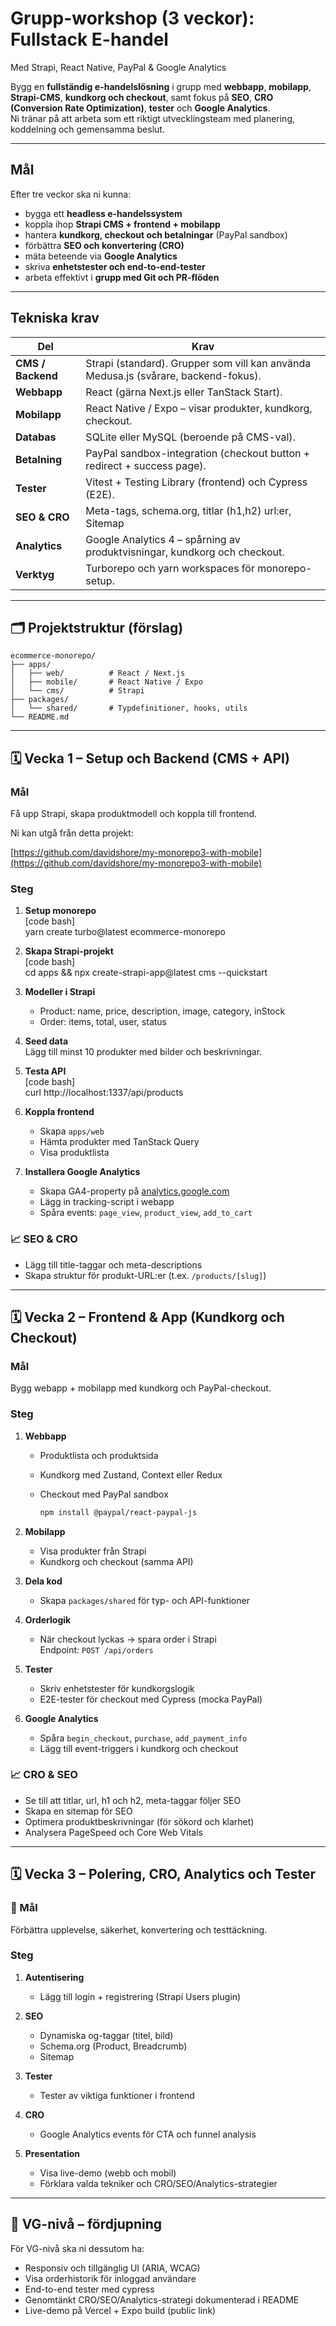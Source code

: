 # Grupp-workshop (3 veckor): Fullstack E-handel

Med Strapi, React Native, PayPal & Google Analytics

Bygg en **fullständig e-handelslösning** i grupp med **webbapp**, **mobilapp**, **Strapi-CMS**, **kundkorg och checkout**, samt fokus på **SEO**, **CRO (Conversion Rate Optimization)**, **tester** och **Google Analytics**.  
Ni tränar på att arbeta som ett riktigt utvecklingsteam med planering, koddelning och gemensamma beslut.

---

## Mål

Efter tre veckor ska ni kunna:

- bygga ett **headless e-handelssystem**
- koppla ihop **Strapi CMS + frontend + mobilapp**
- hantera **kundkorg, checkout och betalningar** (PayPal sandbox)
- förbättra **SEO och konvertering (CRO)**
- mäta beteende via **Google Analytics**
- skriva **enhetstester och end-to-end-tester**
- arbeta effektivt i **grupp med Git och PR-flöden**

---

## Tekniska krav

| Del               | Krav                                                                                |
| ----------------- | ----------------------------------------------------------------------------------- |
| **CMS / Backend** | Strapi (standard). Grupper som vill kan använda Medusa.js (svårare, backend-fokus). |
| **Webbapp**       | React (gärna Next.js eller TanStack Start).                                         |
| **Mobilapp**      | React Native / Expo – visar produkter, kundkorg, checkout.                          |
| **Databas**       | SQLite eller MySQL (beroende på CMS-val).                                           |
| **Betalning**     | PayPal sandbox-integration (checkout button + redirect + success page).             |
| **Tester**        | Vitest + Testing Library (frontend) och Cypress (E2E).                              |
| **SEO & CRO**     | Meta-tags, schema.org, titlar (h1,h2) url:er, Sitemap                               |
| **Analytics**     | Google Analytics 4 – spårning av produktvisningar, kundkorg och checkout.           |
| **Verktyg**       | Turborepo och yarn workspaces för monorepo-setup.                                   |

---

## 🗂️ Projektstruktur (förslag)

```text
ecommerce-monorepo/
├── apps/
│   ├── web/          # React / Next.js
│   ├── mobile/       # React Native / Expo
│   └── cms/          # Strapi
├── packages/
│   └── shared/       # Typdefinitioner, hooks, utils
└── README.md
```

---

## 🗓️ Vecka 1 – Setup och Backend (CMS + API)

### Mål

Få upp Strapi, skapa produktmodell och koppla till frontend.

Ni kan utgå från detta projekt:

[https://github.com/davidshore/my-monorepo3-with-mobile](https://github.com/davidshore/my-monorepo3-with-mobile)

### Steg

1. **Setup monorepo**  
   [code bash]  
   yarn create turbo@latest ecommerce-monorepo

2. **Skapa Strapi-projekt**  
   [code bash]  
   cd apps && npx create-strapi-app@latest cms --quickstart

3. **Modeller i Strapi**

   - Product: name, price, description, image, category, inStock
   - Order: items, total, user, status

4. **Seed data**  
   Lägg till minst 10 produkter med bilder och beskrivningar.

5. **Testa API**  
   [code bash]  
   curl http://localhost:1337/api/products

6. **Koppla frontend**

   - Skapa `apps/web`
   - Hämta produkter med TanStack Query
   - Visa produktlista

7. **Installera Google Analytics**
   - Skapa GA4-property på [analytics.google.com](https://analytics.google.com)
   - Lägg in tracking-script i webapp
   - Spåra events: `page_view`, `product_view`, `add_to_cart`

### 📈 SEO & CRO

- Lägg till title-taggar och meta-descriptions
- Skapa struktur för produkt-URL:er (t.ex. `/products/[slug]`)

---

## 🗓️ Vecka 2 – Frontend & App (Kundkorg och Checkout)

### Mål

Bygg webapp + mobilapp med kundkorg och PayPal-checkout.

### Steg

1. **Webbapp**

   - Produktlista och produktsida
   - Kundkorg med Zustand, Context eller Redux
   - Checkout med PayPal sandbox

     ```bash
     npm install @paypal/react-paypal-js
     ```

2. **Mobilapp**

   - Visa produkter från Strapi
   - Kundkorg och checkout (samma API)

3. **Dela kod**

   - Skapa `packages/shared` för typ- och API-funktioner

4. **Orderlogik**

   - När checkout lyckas → spara order i Strapi  
     Endpoint: `POST /api/orders`

5. **Tester**

   - Skriv enhetstester för kundkorgslogik
   - E2E-tester för checkout med Cypress (mocka PayPal)

6. **Google Analytics**
   - Spåra `begin_checkout`, `purchase`, `add_payment_info`
   - Lägg till event-triggers i kundkorg och checkout

### 📈 CRO & SEO

- Se till att titlar, url, h1 och h2, meta-taggar följer SEO
- Skapa en sitemap för SEO
- Optimera produktbeskrivningar (för sökord och klarhet)
- Analysera PageSpeed och Core Web Vitals

---

## 🗓️ Vecka 3 – Polering, CRO, Analytics och Tester

### 🎯 Mål

Förbättra upplevelse, säkerhet, konvertering och testtäckning.

### Steg

1. **Autentisering**

   - Lägg till login + registrering (Strapi Users plugin)

2. **SEO**

   - Dynamiska og-taggar (titel, bild)
   - Schema.org (Product, Breadcrumb)
   - Sitemap

3. **Tester**

   - Tester av viktiga funktioner i frontend

4. **CRO**

   - Google Analytics events för CTA och funnel analysis

5. **Presentation**
   - Visa live-demo (webb och mobil)
   - Förklara valda tekniker och CRO/SEO/Analytics-strategier

---

## 🧠 VG-nivå – fördjupning

För VG-nivå ska ni dessutom ha:

- Responsiv och tillgänglig UI (ARIA, WCAG)
- Visa orderhistorik för inloggad användare
- End-to-end tester med cypress
- Genomtänkt CRO/SEO/Analytics-strategi dokumenterad i README
- Live-demo på Vercel + Expo build (public link)
